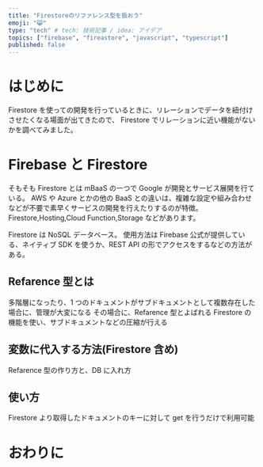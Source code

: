 ```yaml
---
title: "Firestoreのリファレンス型を扱おう"
emoji: "😸"
type: "tech" # tech: 技術記事 / idea: アイデア
topics: ["firebase", "fireastore", "javascript", "typescript"]
published: false
---
```


# はじめに

Firestore を使っての開発を行っているときに、リレーションでデータを紐付けさせたくなる場面が出てきたので、
Firestore でリレーションに近い機能がないかを調べてみました。

# Firebase と Firestore

そもそも Firestore とは mBaaS の一つで Google が開発とサービス展開を行ている。
AWS や Azure とかの他の BaaS との違いは、複雑な設定や組み合わせなどが不要で素早くサービスの開発を行えたりするのが特徴。
Firestore,Hosting,Cloud Function,Storage などがあります。

Firestore は NoSQL データベース。
使用方法は Firebase 公式が提供している、ネイティブ SDK を使うか、REST API の形でアクセスをするなどの方法がある。

## Refarence 型とは

多階層になったり、1 つのドキュメントがサブドキュメントとして複数存在した場合に、管理が大変になる
その場合に、Refarence 型とよばれる Firestore の機能を使い、サブドキュメントなどの圧縮が行える

## 変数に代入する方法(Firestore 含め)

Refarence 型の作り方と、DB に入れ方

## 使い方

Firestore より取得したドキュメントのキーに対して get を行うだけで利用可能

# おわりに
